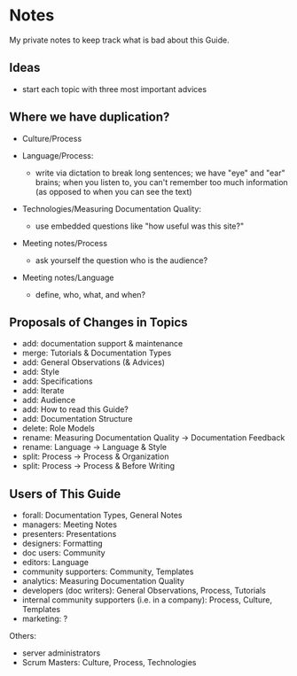 Notes
=====

My private notes to keep track what is bad about this Guide.

Ideas
-----

* start each topic with three most important advices

Where we have duplication?
--------------------------

- Culture/Process

- Language/Process:
  + write via dictation to break long sentences; we have "eye" and "ear"
    brains; when you listen to, you can't remember too much information (as
    opposed to when you can see the text)

- Technologies/Measuring Documentation Quality:
  + use embedded questions like "how useful was this site?"

- Meeting notes/Process
  + ask yourself the question who is the audience? 

- Meeting notes/Language
  + define, who, what, and when?

Proposals of Changes in Topics
------------------------------

- add: documentation support & maintenance
- merge: Tutorials & Documentation Types
- add: General Observations (& Advices)
- add: Style
- add: Specifications
- add: Iterate
- add: Audience
- add: How to read this Guide?
- add: Documentation Structure
- delete: Role Models
- rename: Measuring Documentation Quality -> Documentation Feedback
- rename: Language -> Language & Style
- split: Process -> Process & Organization
- split: Process -> Process & Before Writing

Users of This Guide
-------------------

- forall: Documentation Types, General Notes 
- managers: Meeting Notes
- presenters: Presentations
- designers: Formatting
- doc users: Community
- editors: Language
- community supporters: Community, Templates
- analytics: Measuring Documentation Quality
- developers (doc writers): General Observations, Process, Tutorials
- internal community supporters (i.e. in a company): Process, Culture,
  Templates
- marketing: ?

Others:

- server administrators
- Scrum Masters: Culture, Process, Technologies

